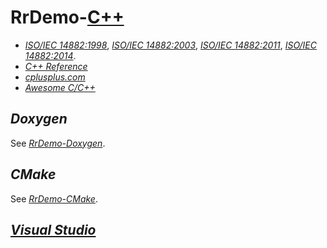# RrDemo-[C++](http://isocpp.org/)
- [*ISO/IEC 14882:1998*](http://iso.org/iso/catalogue_detail.htm?csnumber=25845), [*ISO/IEC 14882:2003*](http://iso.org/iso/catalogue_detail.htm?csnumber=38110), [*ISO/IEC 14882:2011*](http://iso.org/iso/catalogue_detail.htm?csnumber=50372), [*ISO/IEC 14882:2014*](http://iso.org/iso/catalogue_detail.htm?csnumber=64029).
- [*C++ Reference*](http://cppreference.com/w/cpp)
- [*cplusplus.com*](http://cplusplus.com/)
- [*Awesome C/C++*](http://github.com/fffaraz/awesome-cpp)

## *Doxygen*
See [*RrDemo-Doxygen*](http://github.com/afoolsbag/rrdemo/blob/master/c/readme.md#doxygen).

## *CMake*
See [*RrDemo-CMake*](http://github.com/afoolsbag/rrdemo/blob/master/c/readme.md#cmake).

## [*Visual Studio*](http://visualstudio.com/)
